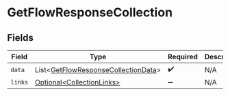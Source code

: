 # GetFlowResponseCollection


## Fields

| Field                                                                                            | Type                                                                                             | Required                                                                                         | Description                                                                                      |
| ------------------------------------------------------------------------------------------------ | ------------------------------------------------------------------------------------------------ | ------------------------------------------------------------------------------------------------ | ------------------------------------------------------------------------------------------------ |
| `data`                                                                                           | List\<[GetFlowResponseCollectionData](../../models/components/GetFlowResponseCollectionData.md)> | :heavy_check_mark:                                                                               | N/A                                                                                              |
| `links`                                                                                          | [Optional\<CollectionLinks>](../../models/components/CollectionLinks.md)                         | :heavy_minus_sign:                                                                               | N/A                                                                                              |